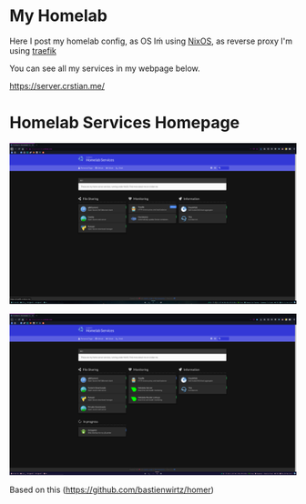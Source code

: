 # My Homelab

Here I post my homelab config, as OS Iḿ using [NixOS](https://nixos.org/), as reverse proxy I'm using [traefik](https://github.com/containous/traefik/)

You can see all my services in my webpage below.

https://server.crstian.me/

# Homelab Services Homepage


![](https://raw.githubusercontent.com/Crstian19/HomeServer/master/Homeserver%20page/screenshot.png)

![](https://raw.githubusercontent.com/Crstian19/HomeServer/master/Homeserver%20page/screenshot_2.png)

Based on this (https://github.com/bastienwirtz/homer)